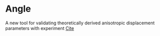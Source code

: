 # Angle
A new tool for validating theoretically derived anisotropic displacement parameters with experiment
[Cite](www.google.de)
